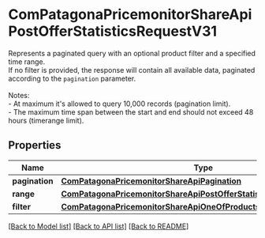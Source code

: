 # ComPatagonaPricemonitorShareApiPostOfferStatisticsRequestV31

Represents a paginated query with an optional product filter and a specified time range. <br> If no filter is provided, the response will contain all available data, paginated according to the `pagination` parameter. <br> <br> Notes: <br> - At maximum it's allowed to query 10,000 records (pagination limit). <br> - The maximum time span between the start and end should not exceed 48 hours (timerange limit).
## Properties
Name | Type | Description | Notes
------------ | ------------- | ------------- | -------------
**pagination** | [**ComPatagonaPricemonitorShareApiPagination**](ComPatagonaPricemonitorShareApiPagination.md) |  | 
**range** | [**ComPatagonaPricemonitorShareApiPostOfferStatisticsRequestV31Range**](ComPatagonaPricemonitorShareApiPostOfferStatisticsRequestV31Range.md) |  | 
**filter** | [**ComPatagonaPricemonitorShareApiOneOfProductsQuery**](ComPatagonaPricemonitorShareApiOneOfProductsQuery.md) |  | [optional] 

[[Back to Model list]](../README.md#documentation-for-models) [[Back to API list]](../README.md#documentation-for-api-endpoints) [[Back to README]](../README.md)


